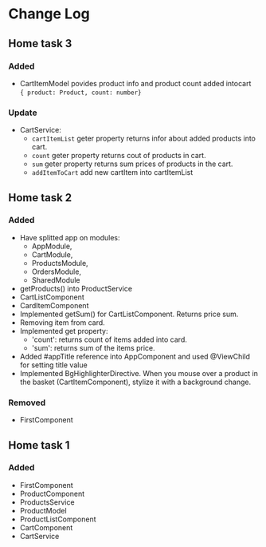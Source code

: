 # Change Log

## Home task 3
### Added
- CartItemModel povides product info and product count added intocart 
    <br>``{ product: Product, count: number}``    
### Update
- CartService:
    - ```cartItemList``` geter property returns infor about added products into cart.
    - ```count``` geter property returns cout of products in cart.
    - ```sum``` geter property returns sum prices of products in the cart.
    - ```addItemToCart``` add new cartItem into cartItemList


## Home task 2
### Added
- Have splitted app on modules:
    - AppModule, 
    - CartModule, 
    - ProductsModule, 
    - OrdersModule, 
    - SharedModule
- getProducts() into ProductService
- CartListComponent
- CardItemComponent
- Implemented getSum() for CartListComponent. Returns price sum.
- Removing item from card.
- Implemented get property:
    - 'count': returns count of items added into card.
    - 'sum': returns  sum of the items price.
- Added #appTitle reference into AppComponent and used @ViewChild for setting title value
- Implemented BgHighlighterDirective. When you mouse over a product in the basket (CartItemComponent), stylize it with a background change.
### Removed
- FirstComponent

## Home task 1
### Added
- FirstComponent
- ProductComponent
- ProductsService
- ProductModel
- ProductListComponent
- CartComponent
- CartService
